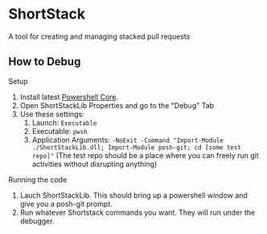 # ShortStack

A tool for creating and managing stacked pull requests

## How to Debug

Setup

1. Install latest [Powershell Core](https://github.com/PowerShell/PowerShell).
2. Open ShortStackLib Properties and go to the "Debug" Tab
3. Use these settings:
   1. Launch: `Executable`
   2. Executable: `pwsh`
   3. Application Arguments:
      `-NoExit -Command "Import-Module ./ShortStackLib.dll; Import-Module posh-git; cd [some test repo]"`
      (The test repo should be a place where you can freely run git activities without disrupting anything)

Running the code

1. Lauch ShortStackLib.  This should bring up a powershell window and give you a posh-git prompt.
2. Run whatever Shortstack commands you want.  They will run under the debugger.



